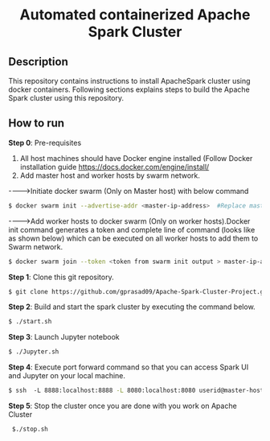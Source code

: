<div align="center">

# Automated containerized Apache Spark Cluster

</div>

## Description

This repository contains instructions to install ApacheSpark cluster using docker containers.
Following sections explains steps to build the Apache Spark cluster using this repository.

## How to run

<b>Step 0</b>: Pre-requisites
1. All host machines should have Docker engine installed (Follow Docker installation guide https://docs.docker.com/engine/install/
2. Add master host and worker hosts by swarm network.

---->Initiate docker swarm (Only on Master host) with below command
    
```bash
$ docker swarm init --advertise-addr <master-ip-address>  #Replace master-ip-address with your IP address.
```

---->Add worker hosts to docker swarm (Only on worker hosts).Docker init command generates a token and complete line of command (looks like as shown below) which can be executed on all worker hosts to add them to Swarm network. 
    
```bash
$ docker swarm join --token <token from swarm init output > master-ip-address:2377
```

<b>Step 1</b>: Clone this git repository. 
```bash
$ git clone https://github.com/gprasad09/Apache-Spark-Cluster-Project.git
```

<b>Step 2</b>: Build and start the spark cluster by executing the command below.
```bash
$ ./start.sh
```

<b>Step 3</b>: Launch Jupyter notebook
```bash
$ ./Jupyter.sh
```

<b>Step 4</b>: Execute port forward command so that you can access Spark UI and Jupyter on your local machine.
```bash
$ ssh  -L 8888:localhost:8888 -L 8080:localhost:8080 userid@master-host-address
```

<b>Step 5</b>: Stop the cluster once you are done with you work on Apache Cluster
 ```bash
 $./stop.sh
```

